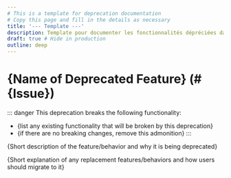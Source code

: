 ```yaml
---
# This is a template for deprecation documentation
# Copy this page and fill in the details as necessary
title: '--- Template ---'
description: Template pour documenter les fonctionnalités dépréciées dans Task
draft: true # Hide in production
outline: deep
---
```


# {Name of Deprecated Feature} (#{Issue})

::: danger
This deprecation breaks the following functionality:

- {list any existing functionality that will be broken by this deprecation}
- {if there are no breaking changes, remove this admonition}
  :::

{Short description of the feature/behavior and why it is being deprecated}

{Short explanation of any replacement features/behaviors and how users should
migrate to it}
